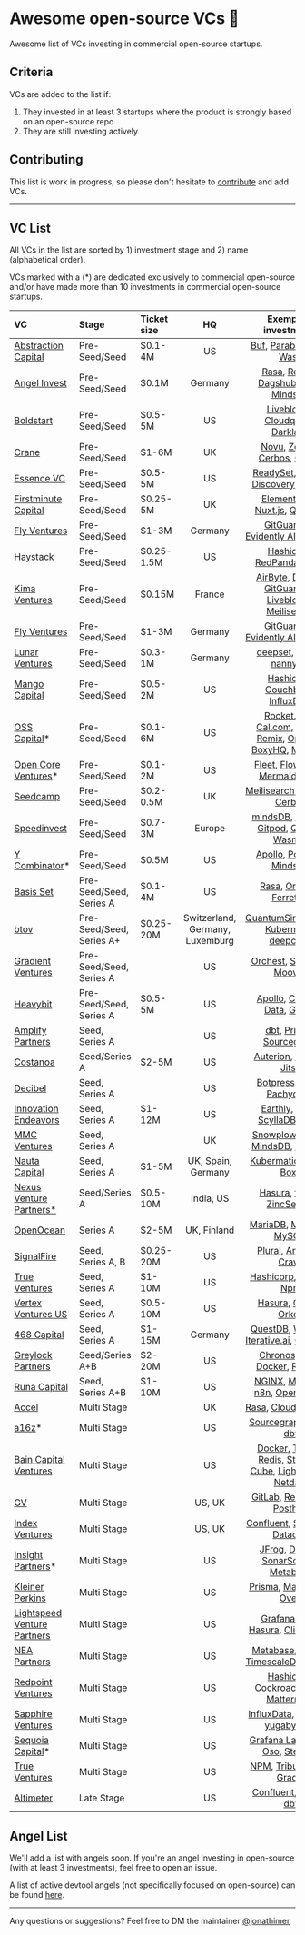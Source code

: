 # Awesome open-source VCs 💸
Awesome list of VCs investing in commercial open-source startups.

## Criteria
VCs are added to the list if: 
1. They invested in at least 3 startups where the product is strongly based on an open-source repo
2. They are still investing actively

## Contributing
This list is work in progress, so please don't hesitate to [contribute](https://github.com/CrowdDotDev/awesome-oss-investors/blob/main/CONTRIBUTING.md) and add VCs.

--------------------

## VC List

All VCs in the list are sorted by 1) investment stage and 2) name (alphabetical order).

VCs marked with a (*) are dedicated exclusively to commercial open-source and/or have made more than 10 investments in commercial open-source startups.

<!-- BEGIN VC LIST -->

|VC|Stage|Ticket size|HQ|Exemplary investments|
|:-------|:------|:----------|:----------:|:------------:|
[Abstraction Capital](https://abstraction.vc/) | Pre-Seed/Seed | $0.1-4M | US | [Buf](https://buf.build/), [Parabeac](https://parabeac.com/), [Ivy](https://lets-unify.ai/), [Wasp](https://wasp-lang.dev/) |
[Angel Invest](https://www.angelinvest.ventures/) | Pre-Seed/Seed | $0.1M | Germany | [Rasa](https://rasa.com/), [Resoto](https://resoto.com/), [Dagshub](https://dagshub.com/), [Deta](https://www.deta.sh/), [MindsDB](https://mindsdb.com/) |
[Boldstart](https://boldstart.vc/) | Pre-Seed/Seed | $0.5-5M | US | [Liveblocks](https://liveblocks.io/), [Cloudquery](https://www.cloudquery.io/), [Darklang](https://darklang.com/) |
[Crane](https://crane.vc/) | Pre-Seed/Seed | $1-6M | UK | [Novu](https://novu.co/), [ZenML](https://zenml.io/home), [Cerbos](https://cerbos.dev), [Gitpod](https://gitpod.io) |
[Essence VC](https://www.essencevc.fund/) | Pre-Seed/Seed | $0.5-5M | US | [ReadySet](https://readyset.io/), [Project Discovery](https://projectdiscovery.io/#/), [Encore](https://encore.dev/) |
[Firstminute Capital](https://www.firstminute.capital/) | Pre-Seed/Seed | $0.25-5M | UK | [Element](https://element.io/), [n8n](https://n8n.io/), [Nuxt.js](https://nuxtjs.org/), [Quickwit](https://quickwit.io/) |
[Fly Ventures](https://fly.vc/) | Pre-Seed/Seed | $1-3M | Germany | [GitGuardian](https://www.gitguardian.com/), [Evidently AI](https://evidentlyai.com/), [Objectiv](https://objectiv.io/) |
[Haystack](https://Haystack.vc/) | Pre-Seed/Seed | $0.25-1.5M | US | [Hashicorp](https://www.hashicorp.com/), [RedPanda](https://redpanda.com/), [Astro](https://astro.build/) |
[Kima Ventures](https://www.kimaventures.com/)| Pre-Seed/Seed | $0.15M | France | [AirByte](https://airbyte.com/), [Docker](https://www.docker.com/), [GitGuardian](https://www.gitguardian.com/), [Liveblocks](https://liveblocks.io/), [Meilisearch](https://www.meilisearch.com/)
[Fly Ventures](https://fly.vc/) | Pre-Seed/Seed | $1-3M | Germany | [GitGuardian](https://www.gitguardian.com/), [Evidently AI](https://evidentlyai.com/), [Objectiv](https://objectiv.io/)
[Lunar Ventures](https://lunar.vc/) | Pre-Seed/Seed | $0.3-1M | Germany | [deepset](https://www.deepset.ai/), [WASP](https://wasp-lang.dev/), [nannyML](https://www.nannyml.com/) |
[Mango Capital](https://www.mangocapitalinc.com/) | Pre-Seed/Seed | $0.5-2M | US | [Hashicorp](https://www.hashicorp.com/), [Couchbase](https://www.couchbase.com/), [InfluxData](https://www.influxdata.com/) |
[OSS Capital](https://oss.capital/)* | Pre-Seed/Seed | $0.1-6M | US | [Rocket.chat](https://www.rocket.chat/), [Cal.com](https://cal.com/), [Forem](https://www.forem.com/), [Remix](https://remix.run/), [OpenBB](https://openbb.co/), [BoxyHQ](https://boxyhq.com/), [MindsDB](https://mindsdb.com/) |
[Open Core Ventures](https://opencoreventures.com/)* | Pre-Seed/Seed | $0.1-2M | US | [Fleet](https://fleetdm.com/), [FlowForge](https://flowforge.com/), [Mermaid Chart](https://mermaid.live/) |
[Seedcamp](https://seedcamp.com/) | Pre-Seed/Seed | $0.2-0.5M | UK | [Meilisearch](https://www.meilisearch.com/), [Medusa](https://medusajs.com/),  [Cerbos](https://cerbos.dev/) |
[Speedinvest](https://speedinvest.com/) | Pre-Seed/Seed | $0.7-3M | Europe | [mindsDB](https://mindsdb.com/), [crate.io](https://crate.io/), [Gitpod](https://gitpod.io), [Qovery](https://www.qovery.com/), [Wasmer](https://wasmer.io/) |
[Y Combinator](https://www.ycombinator.com/)* | Pre-Seed/Seed | $0.5M | US | [Apollo](https://www.apollographql.com/), [Posthog](https://posthog.com/), [MindsDB](https://mindsdb.com/) |
[Basis Set](https://www.basisset.com/) | Pre-Seed/Seed, Series A | $0.1-4M | US | [Rasa](https://rasa.com/), [Orchest](https://www.orchest.io/), [FerretDB](https://www.ferretdb.io/) |
[btov](https://www.btov.vc/) | Pre-Seed/Seed, Series A+ | $0.25-20M | Switzerland, Germany, Luxemburg | [QuantumSimulations](https://quantumsimulations.de/solutions), [Kubermatic](https://www.kubermatic.com/), [deepcode](https://www.deepcode.ai/) |
[Gradient Ventures](https://www.gradient.com/) | Pre-Seed/Seed, Series A | | US | [Orchest](https://www.orchest.io/), [Streamlit](https://streamlit.io/), [Moov.io](https://moov.io/) |
[Heavybit](https://www.heavybit.com/) | Pre-Seed/Seed, Series A | $0.5-5M | US | [Apollo](https://www.apollographql.com/), [Crunchy Data](https://www.crunchydata.com/), [Gradle](https://gradle.org/) |
[Amplify Partners](https://amplifypartners.com/) | Seed, Series A | | US | [dbt](https://www.getdbt.com/), [Prisma](https://www.prisma.io/), [Sourcegraph](https://about.sourcegraph.com/)|
[Costanoa](https://www.costanoavc.com/) |	Seed/Series A |	$2-5M |	US |	[Auterion](https://auterion.com/), [FOSSA](https://fossa.com/), [Jitsu](https://jitsu.com/) | 
[Decibel](https://decibel.vc/) | Seed, Series A | | US | [Botpress](https://botpress.com/), [Cube](https://cube.dev/), [Pachyderm](https://www.pachyderm.com/) |
[Innovation Endeavors](https://www.innovationendeavors.com/) | Seed, Series A | $1-12M | US | [Earthly](https://earthly.dev/), [Kong](https://konghq.com/),  [ScyllaDB](https://www.scylladb.com/), [Cube](https://cube.dev/) |
[MMC Ventures](https://mmc.vc/)| Seed, Series A | | UK | [Snowplow](https://snowplow.io/), [Tyk.io](https://tyk.io/), [MindsDB](https://mindsdb.com/), [BoxyHQ](https://boxyhq.com/) |
[Nauta Capital](https://nautacapital.com/) | Seed, Series A | $1-5M | UK, Spain, Germany | [Kubermatic](https://www.kubermatic.com/), [Nhost](https://nhost.io/), [Boxy](https://boxyhq.com/) |
[Nexus Venture Partners*](https://nexusvp.com/) |	Seed/Series A |	$0.5-10M |	India, US |	[Hasura](https://hasura.io/), [tileDB](https://tiledb.com/), [ZincSearch](https://www.zincsearch.com/) | 
[OpenOcean](https://openocean.vc/) | Series A | $2-5M | UK, Finland | [MariaDB](https://mariadb.com/), [MindsDB](https://mindsdb.com/), [MySQL](https://www.mysql.com/), |
[SignalFire](https://signalfire.com/) | Seed, Series A, B | $0.25-20M | US | [Plural](https://www.plural.sh/), [Anchore](https://anchore.com/), [Crave](https://crave.io/) |
[True Ventures](https://trueventures.com/) | Seed, Series A | $1-10M | US | [Hashicorp](https://www.hashicorp.com/), [Puppet](https://puppet.com/), [Npm](https://www.npmjs.com/) |
[Vertex Ventures US](https://vvus.com/) | Seed, Series A | $0.5-10M | US | [Hasura](https://hasura.io/), [Gitpod](https://gitpod.io), [Orkes](https://orkes.io/) |
[468 Capital](https://www.468cap.com/) | Seed, Series A | $1-15M | Germany | [QuestDB](https://questdb.io/), [Wasmer](https://wasmer.io/), [Iterative.ai](https://iterative.ai/), [Garden.io](https://garden.io/) |
[Greylock Partners ](https://greylock.com/) |	Seed/Series A+B |	$2-20M |	US |	[Chronosphere](https://chronosphere.io/), [Docker](https://www.docker.com/), [Red Hat](https://www.redhat.com/en) | 
[Runa Capital](https://runacap.com/) | Seed, Series A+B | $1-10M | US | [NGINX](https://www.nginx.com/), [MariaDB](https://mariadb.com/), [n8n](https://n8n.io/), [OpenReplay](https://openreplay.com/) |
[Accel](https://www.accel.com/) |	Multi Stage |	|	UK |	[Rasa](https://rasa.com/), [Cloudera](https://www.cloudera.com/), [Snyk](https://snyk.io/) | 
[a16z](https://a16z.com/)* | Multi Stage | | US | [Sourcegraph](https://about.sourcegraph.com/), [Rasa](https://rasa.com/), [dbt](https://www.getdbt.com/) |
[Bain Capital Ventures](https://baincapitalventures.com/) | Multi Stage | | US | [Docker](https://www.docker.com/), [Tecton](https://www.tecton.ai/), [Redis](https://redis.com/), [Startree](https://www.startree.ai/), [Cube](https://cube.dev/), [Lightning AI](https://lightning.ai/), [Netdata](https://www.netdata.cloud/) |
[GV](https://www.gv.com/) |	Multi Stage |	|	US, UK |	[GitLab](https://gitlab.com/), [Redpanda](https://redpanda.com/), [Posthog](https://posthog.com/) | 
[Index Ventures](https://indexventures.com/) | Multi Stage | | US, UK | [Confluent](https://www.confluent.io/), [Starburst](https://www.starburst.io/), [Datadog](https://www.datadoghq.com/) |
[Insight Partners](https://www.insightpartners.com/)* | Multi Stage | | US | [JFrog](https://jfrog.com/), [Docker](https://www.docker.com/), [SonarSource](https://www.sonarsource.com/), [Metabase](https://www.metabase.com/) |
[Kleiner Perkins](https://www.kleinerperkins.com/) | Multi Stage | | US | [Prisma](https://www.prisma.io/), [Materialize](https://materialize.com/), [Oven](https://oven.sh/) |
[Lightspeed Venture Partners](https://lsvp.com/) | Multi Stage | | US | [Grafana Labs](https://grafana.com/), [Hasura](https://hasura.io/), [ClickHouse](https://clickhouse.com/) |
[NEA Partners](https://www.nea.com/) | Multi Stage | | US | [Metabase](https://www.metabase.com/), [Elastic](https://www.elastic.co/), [TimescaleDB](https://www.timescale.com/), [NGINX](https://www.nginx.com/) |
[Redpoint Ventures](https://www.redpoint.com/) |	Multi Stage |	|	US |	[Hashicorp](https://www.hashicorp.com/), [Cockroach Labs](https://www.cockroachlabs.com/), [Mattermost](https://mattermost.com/) | 
[Sapphire Ventures](https://sapphireventures.com/) | Multi Stage | | US | [InfluxData](https://www.influxdata.com/), [Mirantis](https://www.mirantis.com/), [yugabyteDB](https://www.yugabyte.com/) |
[Sequoia Capital](https://www.sequoiacap.com/)* | Multi Stage | | US | [Grafana Labs](https://grafana.com/), [R2C](https://r2c.dev/), [Oso](https://www.osohq.com/), [Stemma](https://www.stemma.ai/) |
[True Ventures](https://www.trueventures.com/) | Multi Stage | | US | [NPM](https://www.npmjs.com/), [Tribute Labs](https://tributelabs.xyz/), [Gradle](https://gradle.org/)|
[Altimeter](https://www.altimeter.com/) | Late Stage | | US | [Confluent](https://www.confluent.io/), [GitLab](https://about.gitlab.com/), [dbt](https://www.getdbt.com/) |

<!-- END VC LIST -->

## Angel List
We'll add a list with angels soon. If you're an angel investing in open-source (with at least 3 investments), feel free to open an issue.

A list of active devtool angels (not specifically focused on open-source) can be found [here](https://github.com/sw-yx/devtools-angels).

--------------------
Any questions or suggestions? Feel free to DM the maintainer [@jonathimer](https://twitter.com/jonathimer)
